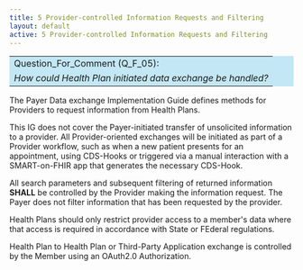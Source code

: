 ```yaml
---
title: 5 Provider-controlled Information Requests and Filtering
layout: default
active: 5 Provider-controlled Information Requests and Filtering
---
```


<table style="background-color:rgb(195,231,244);width:100%;">
<tr><td>Question_For_Comment (Q_F_05):</td></tr>
<tr><td>
    <i>
	How could Health Plan initiated data exchange be handled?
    </i>
</td></tr>
</table>

The Payer Data exchange Implementation Guide defines methods for Providers to request information from Health Plans.

This IG does not cover the Payer-initiated transfer of unsolicited information to a provider. All Provider-oriented exchanges will be initiated as part of a Provider workflow, such as when a new patient presents for an appointment, using CDS-Hooks or triggered via a manual interaction with a SMART-on-FHIR app that generates the necessary CDS-Hook.

All search parameters and subsequent filtering of returned information **SHALL** be controlled by the Provider making the information request.  The Payer does not filter information that has been requested by the provider.

Health Plans should only restrict provider access to a member's data where that access is required in accordance with State or FEderal regulations.  

Health Plan to Health Plan or Third-Party Application exchange is controlled by the Member using an OAuth2.0 Authorization.
